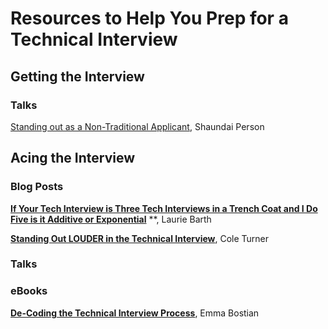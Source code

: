 # Resources to Help You Prep for a Technical Interview


## Getting the Interview

### Talks
[Standing out as a Non-Traditional Applicant](https://egghead.io/talks/egghead-standing-out-as-a-non-traditional-applicant), Shaundai Person

## Acing the Interview

### Blog Posts

**[If Your Tech Interview is Three Tech Interviews in a Trench Coat and I Do Five is it Additive or Exponential](https://laurieontech.com/posts/job-search/)**
**, Laurie Barth

**[Standing Out LOUDER in the Technical Interview](https://cole.codes/posts/standing-out-louder-in-the-technical-interview)**, Cole Turner


### Talks

### eBooks
**[De-Coding the Technical Interview Process](https://technicalinterviews.dev/)**, Emma Bostian
